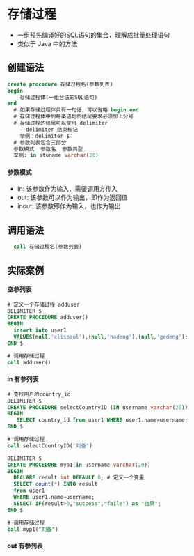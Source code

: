 # 存储过程
  - 一组预先编译好的SQL语句的集合，理解成批量处理语句
  - 类似于 Java 中的方法

## 创建语法
```sql
create procedure 存储过程名(参数列表)
begin
    存储过程体(一组合法的SQL语句)
end
  # 如果存储过程体只有一句话，可以省略 begin end
  # 存储过程体中的每条语句的结尾要求必须加上分号
  # 存储过程的结尾可以使用 delimiter 
    - delimiter 结束标记
    举例：delimiter $
  # 参数列表包含三部分
  参数模式  参数名  参数类型
  举例: in stuname varchar(20)
```
#### 参数模式
  - in: 该参数作为输入，需要调用方传入
  - out:  该参数可以作为输出，即作为返回值
  - inout: 该参数即作为输入，也作为输出

## 调用语法
```sql
  call 存储过程名(参数列表)
```

## 实际案例
#### 空参列表
```sql
# 定义一个存储过程 adduser
DELIMITER $
CREATE PROCEDURE adduser()
BEGIN
  insert into user1 
  VALUES(null,'clispaul'),(null,'hadeng'),(null,'gedeng');
END $

# 调用存储过程
call adduser()
```
#### in 有参列表
```sql
# 查找用户的country_id
DELIMITER $
CREATE PROCEDURE selectCountryID (IN username varchar(20))
BEGIN
   SELECT country_id from user1 WHERE user1.name=username;
END $

# 调用存储过程
call selectCountryID('刘备')
```

```sql
DELIMITER $
CREATE PROCEDURE myp1(in username varchar(20))
BEGIN
  DECLARE result int DEFAULT 0; # 定义一个变量
  SELECT count(*) INTO result
  from user1
  WHERE user1.name=username;
  SELECT IF(result>0,"success","faile") as "结果";
END $

# 调用存储过程
call myp1("刘备")
```
#### out 有参列表
```sql

```